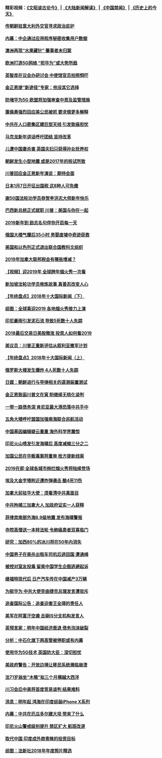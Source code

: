 #### 精彩视频：[《文昭谈古论今》](https://github.com/gfw-breaker/wenzhao/blob/master/README.md?t=01030931) | [《大陆新闻解读》](https://github.com/gfw-breaker/ntdtv-comedy/blob/master/README.md?t=01030931) | [《中国禁闻》](https://github.com/gfw-breaker/ntdtv-news/blob/master/README.md?t=01030931) | [《历史上的今天》](https://github.com/gfw-breaker/today-in-history/blob/master/README.md?t=01030931) 

#### [传朝鲜驻意大利外交官寻求政治庇护](../pages/nsc418/n10950043.md?t=01030931) 

#### [内幕：中企通过应用程序秘密收集用户数据](../pages/nsc418/n10949869.md?t=01030931) 

#### [澳洲再现“水果藏针” 肇事者未归案](../pages/nsc418/n10949734.md?t=01030931) 

#### [欧洲打造5G网络 “拒华为”或大势所趋](../pages/nsc418/n10944741.md?t=01030931) 

#### [英智库在议会办研讨会 中使馆官员拍照恫吓](../pages/nsc418/n10949621.md?t=01030931) 

#### [金正恩提“新途径”专家：他没其它选择](../pages/nsc418/n10949644.md?t=01030931) 

#### [防堵华为5G 欧盟将加强审查中资及监管措施](../pages/nsc418/n10949397.md?t=01030931) 

#### [蓬佩奥强烈回应美公民被抓 要求俄更多解释](../pages/nsc418/n10949408.md?t=01030931) 

#### [中共在人口密集区建巨型天线 引发致癌担忧](../pages/nsc418/n10949221.md?t=01030931) 

#### [马克龙新年讲话呼吁团结 坚持改革](../pages/nsc418/n10947012.md?t=01030931) 

#### [儿遭中国妻杀害 英国夫妇只获得孙女抚养权](../pages/nsc418/n10947962.md?t=01030931) 

#### [朝鲜发生小型地震 或是2017年的核试所致](../pages/nsc418/n10948016.md?t=01030931) 

#### [川普回应金正恩新年演说：期待会面](../pages/nsc418/n10947826.md?t=01030931) 

#### [日本1月7日开征出国税 这8种人可免缴](../pages/nsc418/n10947821.md?t=01030931) 

#### [逾50国法轮功学员恭贺李洪志大师新年快乐](../pages/nsc418/n10922625.md?t=01030931) 

#### [巴西新总统正式就职 川普：美国与你在一起](../pages/nsc418/n10947092.md?t=01030931) 

#### [2019新年到 励志名句伴你开启每一天](../pages/nsc418/n10946988.md?t=01030931) 

#### [俄国大楼气爆后35小时 男婴废墟中奇迹获救](../pages/nsc418/n10946967.md?t=01030931) 

#### [美国和以色列正式退出联合国教科文组织](../pages/nsc418/n10946960.md?t=01030931) 

#### [2019年加拿大联邦税会有哪些增减？](../pages/nsc418/n10946693.md?t=01030931) 

#### [【视频】迎2019年 全球跨年烟火秀一次看](../pages/nsc418/n10946627.md?t=01030931) 

#### [新加坡法轮功学员修炼故事 真善忍改变人心](../pages/nsc418/n10946163.md?t=01030931) 

#### [【年终盘点】2018年十大国际新闻（下）](../pages/nsc418/n10925458.md?t=01030931) 

#### [组图：全球喜迎2019 各地烟火秀接力上演](../pages/nsc418/n10945584.md?t=01030931) 

#### [印尼豪雨引发泥石流 导致5死数十人失踪](../pages/nsc418/n10945409.md?t=01030931) 

#### [2018最后交易日美股微涨 投资人如何看2019](../pages/nsc418/n10944797.md?t=01030931) 

#### [美议员：川普正重新评估从叙利亚撤军计划](../pages/nsc418/n10944364.md?t=01030931) 

#### [【年终盘点】2018年十大国际新闻（上）](../pages/nsc418/n10924773.md?t=01030931) 

#### [俄罗斯大楼发生爆炸 4人死数十人失踪](../pages/nsc418/n10943682.md?t=01030931) 

#### [日媒：朝鲜进行与导弹相关的遥测装置测试](../pages/nsc418/n10943525.md?t=01030931) 

#### [金正恩致函川普文在寅 盼继续无核化谈判](../pages/nsc418/n10943074.md?t=01030931) 

#### [一带一路债务深 肯尼亚最大港恐落中共手中](../pages/nsc418/n10942794.md?t=01030931) 

#### [五角大楼呼吁盟国加强南海联合巡航活动](../pages/nsc418/n10942310.md?t=01030931) 

#### [中国基因编辑疑云重重 海外科学界震惊](../pages/nsc418/n10940149.md?t=01030931) 

#### [印尼火山喷发引发海啸后 高度减缩三分之二](../pages/nsc418/n10941435.md?t=01030931) 

#### [加国公民在华贩毒案将重审 检方提新线索](../pages/nsc418/n10940613.md?t=01030931) 

#### [2019在即 全球各城市绚烂烟火秀将陆续登场](../pages/nsc418/n10940465.md?t=01030931) 

#### [埃及大金字塔附近遭炸弹袭击 酿4死11伤](../pages/nsc418/n10940511.md?t=01030931) 

#### [加拿大前驻华大使：须看清中共真面目](../pages/nsc418/n10940389.md?t=01030931) 

#### [中共拘捕三加拿大人 加政府证实一人获释](../pages/nsc418/n10939393.md?t=01030931) 

#### [菲律宾南部外海6.9级地震 发布海啸警报](../pages/nsc418/n10939652.md?t=01030931) 

#### [寺院高僧送一本转法轮 令肺癌患者双喜临门](../pages/nsc418/n10937173.md?t=01030931) 

#### [研究：加西80%的冰川将在50年内消失](../pages/nsc418/n10939068.md?t=01030931) 

#### [中国男子在美杀出租车司机后逃回国 遭通缉](../pages/nsc418/n10939162.md?t=01030931) 

#### [被控对室友投毒 留美中国学生企图逃避起诉](../pages/nsc418/n10939143.md?t=01030931) 

#### [继福特现代后 日产汽车传在中国减产3万辆](../pages/nsc418/n10938892.md?t=01030931) 

#### [为挺华为 中共大使歪曲捷克总理发言遭驳斥](../pages/nsc418/n10938867.md?t=01030931) 

#### [追查国际公告：追查迫害王全璋的责任人](../pages/nsc418/n10937997.md?t=01030931) 

#### [美军在阿富汗空袭 击毙IS分支机构发言人](../pages/nsc418/n10937943.md?t=01030931) 

#### [英预言家：明年中国经济衰退 债务泡沫破裂](../pages/nsc418/n10937862.md?t=01030931) 

#### [分析：中石化旗下两高管被停职或有内幕](../pages/nsc418/n10936480.md?t=01030931) 

#### [使用华为5G技术 英国防大臣：深切担忧](../pages/nsc418/n10936847.md?t=01030931) 

#### [美政府警告：开放边境让移民系统濒临崩溃](../pages/nsc418/n10936858.md?t=01030931) 

#### [法71岁翁坐“木桶”拟三个月横越大西洋](../pages/nsc418/n10936510.md?t=01030931) 

#### [川习会后中美将首度贸易谈判 结果难料](../pages/nsc418/n10936366.md?t=01030931) 

#### [消息：明年起 鸿海在印度组装iPhone X系列](../pages/nsc418/n10936455.md?t=01030931) 

#### [内幕：中共在厄瓜多尔建大坝 带来了什么](../pages/nsc418/n10936259.md?t=01030931) 

#### [印尼火山警戒级别提升 禁区扩大 航班改道](../pages/nsc418/n10936243.md?t=01030931) 

#### [取代中国 印度成外商青睐的投资目标](../pages/nsc418/n10935215.md?t=01030931) 

#### [组图：法新社2018年年度照片精选](../pages/nsc418/n10935213.md?t=01030931) 

